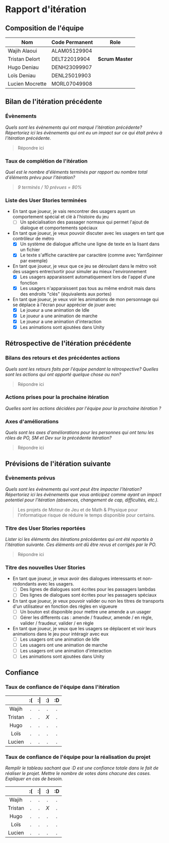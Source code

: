 # Rapport d'itération  

## Composition de l'équipe 

|  Nom              | Code Permanent | Role               |
|-------------------|----------------|--------------------|
|  Wajih Alaoui     | ALAM05129904   |                    |
|  Tristan Delort   | DELT22019904   |  **Scrum Master**  |
|  Hugo Deniau      | DENH23099907   |                    |
|  Loïs Deniau      | DENL25019903   |                    |
|  Lucien Mocrette  | MORL07049908   |                    |

## Bilan de l'itération précédente

### Évènements 

*Quels sont les évènements qui ont marqué l'itération précédente? Répertoriez ici les évènements qui ont eu un impact sur ce qui était prévu à l'itération précédente.*
> Répondre ici

### Taux de complétion de l'itération  

*Quel est le nombre d'éléments terminés par rapport au nombre total d'éléments prévu pour l'itération?*
> *9 terminés / 10 prévues = 80%*

### Liste des User Stories terminées

- En tant que joueur, je vais rencontrer des usagers ayant un comportement spécial et clé à l'histoire du jeu
  - [ ] Un spécialisation des passager normaux qui permet l'ajout de dialogue et comportements spéciaux
- En tant que joueur, je veux pouvoir discuter avec les usagers en tant que contrôleur de métro
  - [x] Un système de dialogue affiche une ligne de texte en la lisant dans un fichier
  - [x] Le texte s'affiche caractère par caractère (comme avec YarnSpinner par exemple)
- En tant que joueur, je veux que ce jeu se déroulant dans le métro voit des usagers entrer/sortir pour simuler au mieux l'environnement
  - [x] Les usagers apparaissent automatiquement lors de l'appel d'une fonction
  - [x] Les usagers n'apparaissent pas tous au même endroit mais dans des endroits "clés" (équivalents aux portes)
- En tant que joueur, je veux voir les animations de mon personnage qui se déplace à l'écran pour apprécier de jouer avec
  - [x] Le joueur a une animation de Idle
  - [x] Le joueur a une animation de marche
  - [x] Le joueur a une animation d'interaction
  - [x] Les animations sont ajoutées dans Unity

## Rétrospective de l'itération précédente
  
### Bilans des retours et des précédentes actions

*Quels sont les retours faits par l'équipe pendant la rétrospective? Quelles sont les actions qui ont apporté quelque chose ou non?*
> Répondre ici

### Actions prises pour la prochaine itération

*Quelles sont les actions décidées par l'équipe pour la prochaine itération ?*

### Axes d'améliorations

*Quels sont les axes d'améliorations pour les personnes qui ont tenu les rôles de PO, SM et Dev sur la précédente itération?*
> Répondre ici

## Prévisions de l'itération suivante  

### Évènements prévus

*Quels sont les évènements qui vont peut être impacter l'itération? Répertoriez ici les évènements que vous anticipez comme ayant un impact potentiel pour l'itération (absences, changement de cap, difficultés, etc.).*
> Les projets de Moteur de Jeu et de Math & Physique pour l'informatique risque de réduire le temps disponible pour certains.

### Titre des User Stories reportées

*Lister ici les éléments des itérations précédentes qui ont été reportés à l'itération suivante. Ces éléments ont dû être revus et corrigés par le PO.*
> Répondre ici

### Titre des nouvelles User Stories

- En tant que joueur, je veux avoir des dialogues interessants et non-redondants avec les usagers.
  - [ ] Des lignes de dialogues sont écrites pour les passagers lambdas
  - [ ] Des lignes de dialogues sont écrites pour les passagers spéciaux
- En tant que joueur, je veux pouvoir valider ou non les titres de transports d'un utilisateur en fonction des règles en vigueure
  - [ ] Un bouton est disponible pour mettre une amende a un usager
  - [ ] Gérer les differents cas : amende / fraudeur, amende / en règle, valider / fraudeur, valider / en règle
- En tant que joueur, je veux que les usagers se déplacent et voir leurs animations dans le jeu pour intéragir avec eux
  - [ ] Les usagers ont une animation de Idle
  - [ ] Les usagers ont une animation de marche
  - [ ] Les usagers ont une animation d'interaction
  - [ ] Les animations sont ajoutées dans Unity

## Confiance

### Taux de confiance de l'équipe dans l'itération

|           | :(    | :&#124;   | :)    | :D    |
|:---------:|:-----:|:---------:|:-----:|:-----:|
| Wajih     |  *.*  |  *.*      |  *.*  |  *.*  |
| Tristan   |  *.*  |  *.*      |  *X*  |  *.*  |
| Hugo      |  *.*  |  *.*      |  *.*  |  *.*  |
| Loïs      |  *.*  |  *.*      |  *.*  |  *.*  |
| Lucien    |  *.*  |  *.*      |  *.*  |  *.*  |

### Taux de confiance de l'équipe pour la réalisation du projet

*Remplir le tableau sachant que :D est une confiance totale dans le fait de réaliser le projet. Mettre le nombre de votes dans chacune des cases. Expliquer en cas de besoin.*

|           | :(    | :&#124;   | :)    | :D    |
|:---------:|:-----:|:---------:|:-----:|:-----:|
| Wajih     |  *.*  |  *.*      |  *.*  |  *.*  |
| Tristan   |  *.*  |  *.*      |  *X*  |  *.*  |
| Hugo      |  *.*  |  *.*      |  *.*  |  *.*  |
| Loïs      |  *.*  |  *.*      |  *.*  |  *.*  |
| Lucien    |  *.*  |  *.*      |  *.*  |  *.*  |
